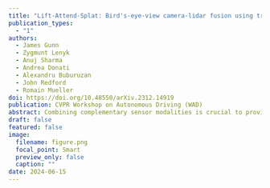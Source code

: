 ```yaml
---
title: "Lift-Attend-Splat: Bird's-eye-view camera-lidar fusion using transformers"
publication_types:
  - "1"
authors:
  - James Gunn
  - Zygmunt Lenyk
  - Anuj Sharma
  - Andrea Donati
  - Alexandru Buburuzan
  - John Redford
  - Romain Mueller
doi: https://doi.org/10.48550/arXiv.2312.14919
publication: CVPR Workshop on Autonomous Driving (WAD)
abstract: Combining complementary sensor modalities is crucial to providing robust perception for safety-critical robotics applications such as autonomous driving (AD). Recent state-of-the-art camera-lidar fusion methods for AD rely on monocular depth estimation which is a notoriously difficult task compared to using depth information from the lidar directly. Here, we find that this approach does not leverage depth as expected and show that naively improving depth estimation does not lead to improvements in object detection performance and that, strikingly, removing depth estimation altogether does not degrade object detection performance. This suggests that relying on monocular depth could be an unnecessary architectural bottleneck during camera-lidar fusion. In this work, we introduce a novel fusion method that bypasses monocular depth estimation altogether and instead selects and fuses camera and lidar features in a bird's-eye-view grid using a simple attention mechanism. We show that our model can modulate its use of camera features based on the availability of lidar features and that it yields better 3D object detection on the nuScenes dataset than baselines relying on monocular depth estimation.
draft: false
featured: false
image:
  filename: figure.png
  focal_point: Smart
  preview_only: false
  caption: ""
date: 2024-06-15
---
```

